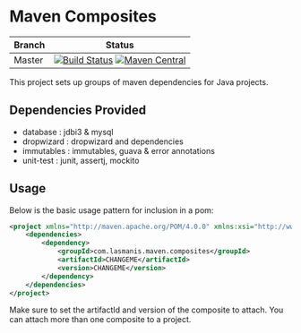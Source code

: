 # Maven Composites

| Branch | Status |
| ------ | ------ |
|Master|[![Build Status](https://img.shields.io/circleci/project/github/michaellasmanis/lasmanis-maven-composites/master.svg?style=flat)](https://circleci.com/gh/michaellasmanis/lasmanis-maven-composites/tree/master) [![Maven Central](https://maven-badges.herokuapp.com/maven-central/com.lasmanis.maven.composites/composites-reactor/badge.svg?style=flat)](https://maven-badges.herokuapp.com/maven-central/com.lasmanis.maven.composites/composites-reactor)|


This project sets up groups of maven dependencies for Java projects.

## Dependencies Provided

* database : jdbi3 & mysql
* dropwizard : dropwizard and dependencies
* immutables : immutables, guava & error annotations
* unit-test : junit, assertj, mockito

## Usage

Below is the basic usage pattern for inclusion in a pom:

```xml
<project xmlns="http://maven.apache.org/POM/4.0.0" xmlns:xsi="http://www.w3.org/2001/XMLSchema-instance" xsi:schemaLocation="http://maven.apache.org/POM/4.0.0 http://maven.apache.org/xsd/maven-4.0.0.xsd">
    <dependencies>
        <dependency>
            <groupId>com.lasmanis.maven.composites</groupId>
            <artifactId>CHANGEME</artifactId>
            <version>CHANGEME</version>
        </dependency>
    </dependencies>
</project>
```
Make sure to set the artifactId and version of the composite to attach.  You can attach more than one composite to a project.

